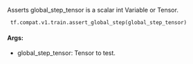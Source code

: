 Asserts global_step_tensor is a scalar int Variable or Tensor.

```
 tf.compat.v1.train.assert_global_step(global_step_tensor)
```
#### Args:
- global_step_tensor: Tensor to test.
